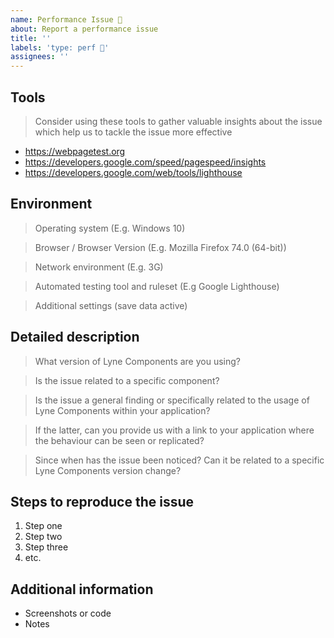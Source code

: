 ```yaml
---
name: Performance Issue 🚀
about: Report a performance issue
title: ''
labels: 'type: perf 🚀'
assignees: ''
---
```


<!-- Feel free to remove sections that aren't relevant.

## Title line template: [Title]: Brief description

-->

## Tools

> Consider using these tools to gather valuable insights about the issue which help us to tackle the issue more effective  
- https://webpagetest.org
- https://developers.google.com/speed/pagespeed/insights
- https://developers.google.com/web/tools/lighthouse

## Environment

> Operating system (E.g. Windows 10)

> Browser / Browser Version (E.g. Mozilla Firefox 74.0 (64-bit))

> Network environment (E.g. 3G)

> Automated testing tool and ruleset (E.g Google Lighthouse)

> Additional settings (save data active)

## Detailed description

> What version of Lyne Components are you using?

> Is the issue related to a specific component?

> Is the issue a general finding or specifically related to the usage of  
> Lyne Components within your application?

> If the latter, can you provide us with a link to your application where 
> the behaviour can be seen or replicated?

> Since when has the issue been noticed? Can it be related to a specific 
> Lyne Components version change?

## Steps to reproduce the issue

1. Step one
2. Step two
3. Step three
4. etc.

## Additional information

- Screenshots or code
- Notes
